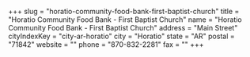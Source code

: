 +++
slug = "horatio-community-food-bank-first-baptist-church"
title = "Horatio Community Food Bank - First Baptist Church"
name = "Horatio Community Food Bank - First Baptist Church"
address = "Main Street"
cityIndexKey = "city-ar-horatio"
city = "Horatio"
state = "AR"
postal = "71842"
website = ""
phone = "870-832-2281"
fax = ""
+++
